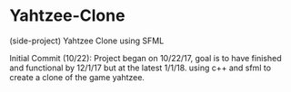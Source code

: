 # Yahtzee-Clone
(side-project) Yahtzee Clone using SFML

Initial Commit (10/22): Project began on 10/22/17, goal is to have finished and functional by 12/1/17 but at the latest 1/1/18.
using c++ and sfml to create a clone of the game yahtzee.
